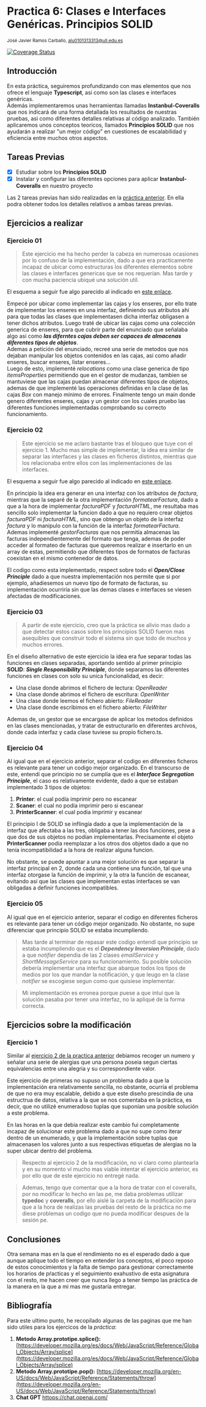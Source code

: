 

# Practica 6: Clases e Interfaces Genéricas. Principios SOLID
<sup>José Javier Ramos Carballo, [alu0101313313@ull.edu.es](https://github.com/alu0101313313)

[![Coverage Status](https://coveralls.io/repos/github/ULL-ESIT-INF-DSI-2324/ull-esit-inf-dsi-23-24-prct06-generics-solid-alu0101313313/badge.svg?branch=main)](https://coveralls.io/github/ULL-ESIT-INF-DSI-2324/ull-esit-inf-dsi-23-24-prct06-generics-solid-alu0101313313?branch=main)

## Introducción

En esta práctica, seguiremos profundizando con mas elementos que nos ofrece el lenguaje **Typescript**, asi como son las clases e interfaces genéricas.  
Además implementaremos unas herramientas llamadas **Instanbul-Coveralls** que nos indicará de una forma detallada los resultados de nuestras pruebas, asi como diferentes detalles relativas al código analizado.
También aplicaremos unos conceptos teoricos, llamados **Principios SOLID** que nos ayudarán a realizar "un mejor código" en cuestiones de escalabilidad y eficiencia entre muchos otros aspectos.  

## Tareas Previas

- [x] Estudiar sobre los **Principios SOLID**
- [x] Instalar y configurar las diferentes opciones para aplicar **Instanbul-Coveralls** en nuestro proyecto

Las 2 tareas previas han sido realizadas en la [práctica anterior](https://github.com/ULL-ESIT-INF-DSI-2324/ull-esit-inf-dsi-23-24-prct05-objects-classes-interfaces-alu0101313313/blob/main/README.md). En ella podra obtener todos los detalles relativos a ambas tareas previas.  

## Ejercicios a realizar

### Ejercicio 01

> Este ejercicio me ha hecho perder la cabeza en numerosas ocasiones por lo confuso de la implementación, dado a que era practicamente incapaz de ubicar como estructuras los diferentes elementos sobre las clases e interfaces genericas que se nos requerían. Mas tarde y con mucha paciencia ubiqué una solución util.

El esquema a seguir fue algo parecido al indicado en [este enlace](https://jamboard.google.com/d/15INxdYlLbGyjepxiwHp2Gi8U003_WeyNmvJsADQ3P28/edit?usp=sharing).  

Empecé por ubicar como implementar las cajas y los enseres, por ello trate de implementar los enseres en una interfaz, definiendo sus atributos ahi para que todas las clases que implementasen dicha interfaz obligasen a tener dichos atributos. Luego traté de ubicar las cajas como una colección generica de enseres, para que cubrir parte del enunciado que señalaba algo asi como **_las diferntes cajas deben ser capaces de almacenas diferentes tipos de objetos_**.  
Ademas a petición del enunciado, recreé una serie de metodos que nos dejaban manipular los objetos contenidos en las cajas, asi como añadir enseres, buscar enseres, listar enseres...  
Luego de esto, implementé _relocations_ como una clase generica de tipo _itemsProperties_ permitiendo que en el gestor de mudanzas, tambien se mantuviese que las cajas puedan almacenar diferentes tipos de objetos, ademas de que implementé las operaciones definidas en la clase de las cajas _Box_ con manejo mínimo de errores.
Finalmente tengo un main donde genero diferentes enseres, cajas y un gestor con los cuales pruebo las diferentes funciones implementadas comprobando su correcto funcionamiento.

### Ejercicio 02

> Este ejercicio se me aclaro bastante tras el bloqueo que tuye con el ejercicio 1. Mucho mas simple de implementar, la idea era similar de separar las interfaces y las clases en ficheros distintos, mientras que los relacionaba entre ellos con las implementaciones de las interfaces.  

El esquema a seguir fue algo parecido al indicado en [este enlace](https://jamboard.google.com/d/1mIg_Dza2ZNFz6HULCcHCoCOOZtKBRMsqyeZUhdTfG-Q/edit?usp=sharing).  

En principio la idea era generar en una interfaz con los atributos de _factura_, mientras que la separé de la otra implementación _formatearFactura_, dado a que a la hora de implementar _facturaPDF_ y _facturaHTML_, me resultaba mas sencillo solo implementar la funcion dado a que no requiero crear objetos _facturaPDF_ ni _facturaHTML_, sino que obtengo un objeto de la interfaz _factura_ y lo manipulo con la función de la interfaz _formatearFactura_. Ademas implementé _gestorFacturas_ que nos permitía almacenas las facturas independientemente del formato que tenga, ademas de poder acceder al formateo de facturas que queremos realizar e insertarlo en un array de estas, permitiendo que diferentes tipos de formatos de facturas coexistan en el mismo contenedor de datos.

El codigo como esta implementado, respect sobre todo el **_Open/Close Principle_** dado a que nuestra implementación nos permite que si por ejemplo, añadiesemos un nuevo tipo de formato de facturas, su implementación ocurriría sin que las demas clases e interfaces se viesen afectadas de modificaciones.  

### Ejercicio 03

> A partir de este ejercicio, creo que la práctica se alivio mas dado a que detectar estos casos sobre los principios SOLID fueron mas asequibles que construir todo el sistema sin que todo de muchos y muchos errores.

En el diseño alternativo de este ejercicio la idea era fue separar todas las funciones en clases separadas, aportando sentido al primer principio **SOLID**: **_Single Responsibility Principle_**, donde separamos las diferentes funciones en clases con solo su unica funcionalidad, es decir:

 - Una clase donde abrimos el fichero de lectura: _OpenReader_
 - Una clase donde abrimos el fichero de escritura: _OpenWriter_
 - Una clase donde leemos el fichero abierto: _FileReader_
 - Una clase donde escribimos en el fichero abierto: _FileWriter_

Ademas de, un gestor que se encargase de aplicar los metodos definidos en las clases mencionadas, y tratar de estructurarlo en diferentes archivos, donde cada interfaz y cada clase tuviese su propio fichero.ts.

### Ejercicio 04

Al igual que en el ejercicio anterior, separar el codigo en diferentes ficheros es relevante para tener un codigo mejor organizado. En el transcurso de este, entendí que principio no se cumplía que es el **_Interface Segregation Principle_**, el caso es relativamente evidente, dado a que se estaban implementado 3 tipos de objetos:

 1. **Printer**: el cual podía imprimir pero no escanear
 2. **Scaner**: el cual no podía imprimir pero si escanear
 3. **PrinterScanner**: el cual podia imprimir y escanear

El principio I de SOLID se inflingía dado a que la implementación de la interfaz que afectaba a las tres, obligaba a tener las dos funciones, pese a que dos de sus objetos no podían implementarlas. Precisamente el objeto **PrinterScanner** podía reemplazar a los otros dos objetos dado a que no tenía incompatibilidad a la hora de realizar alguna funcion.  

No obstante, se puede apuntar a una mejor solución es que separar la interfaz principal en 2, donde cada una contiene una función, tal que una interfaz otorgase la función de imprimir, y la otra la función de escanear, evitando así que las clases que implementan estas interfaces se van obligadas a definir funciones incompatibles.

### Ejercicio 05

Al igual que en el ejercicio anterior, separar el codigo en diferentes ficheros es relevante para tener un código mejor organizado. No obstante, no supe diferenciar que principio SOLID se estaba incumpliendo.

> Mas tarde al terminar de repasar este codigo entendí que principio se estaba incumpliendo que es el **_Dependency Inversion Principle_**, dado a que _notifier_ dependia de las 2 clases _emailService_ y _ShortMessageService_ para su funcionamiento. Su posible solución debería implementar una interfaz que abarque todos los tipos de medios por los que mandar la notificación, y que leugo en la clase _notifier_ se escogiese segun como que quisiese implementar.

> Mi implementación es erronea porque puese a que intuí que la solución pasaba por tener una interfaz, no la apliqué de la forma correcta.


## Ejercicios sobre la modificación

### Ejercicio 1

Similar al [ejercicio 2 de la practica anterior](https://github.com/ULL-ESIT-INF-DSI-2324/ull-esit-inf-dsi-23-24-prct04-arrays-tuples-enums-alu0101313313/blob/main/src/ejercicio-02.ts) debiamos recoger un numero y señalar una serie de alergias que una persona poseia segun ciertas equivalencias entre una alegria y su correspondiente valor.

Este ejercicio de primeras no supuso un problema dado a que la implementación era relativamente sencilla, no obstante, ocurría el problema de que no era muy escalable, debido a que este diseño prescindia de una estructrua de datos, relativa a la que se nos comentaba en la práctica, es decir, que no utilizé enumeradoso tuplas que suponían una posible solución a este problema.

En las horas en la que debía realizar este cambio fui completamente incapaz de solucionar este problema dado a que no supe como iterar dentro de un enumerado, y que la implementación sobre tuplas que almacenasen los valores junto a sus respectivas etiquetas de alergias no la super ubicar dentro del problema.

> Respecto al ejercicio 2 de la modificación, no vi claro como plantearla y en su momento ví mucho mas viable intentar el ejercicio anterior, es por ello que de este ejercicio no entregé nada.

> Ademas, tengo que comentar que a la hora de tratar con el coveralls, por no modificar lo hecho en las pe, me daba problemas utilizar **typedoc** y **coveralls**, por ello aislé la carpeta de la modificación para que a la hora de realizas las pruebas del resto de la práctica no me diese problemas un codigo que no pueda modificar despues de la sesión pe.

## Conclusiones

Otra semana mas en la que el rendimiento no es el esperado dado a que aunque aplique todo el tiempo en entender los conceptos, el poco reposo de estos conocimientos y la falta de tiempo para gestionar correctamente los horarios de pŕacticas y el seguimiento exahustivo de esta asignatura con el resto, me hacen creer que nunca llego a tener tiempo las práctica de la manera en la que a mi mas me gustaría entregar.

## Bibliografía

Para este ultimo punto, he recopilado algunas de las paginas que me han sido utiles para los ejercicos de la _práctica_:

1. **Metodo Array.prototipe.splice():** [https://developer.mozilla.org/es/docs/Web/JavaScript/Reference/Global_Objects/Array/splice](https://developer.mozilla.org/es/docs/Web/JavaScript/Reference/Global_Objects/Array/splice)
2. **Metodo Array.prototipe.pop():** [https://developer.mozilla.org/en-US/docs/Web/JavaScript/Reference/Statements/throw](https://developer.mozilla.org/en-US/docs/Web/JavaScript/Reference/Statements/throw)
3. **Chat GPT** [httops://chat.openai.com/](https://chat.openai.com/)